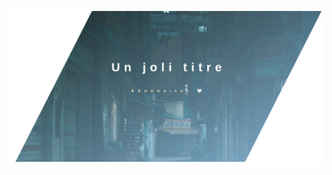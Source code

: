 ![Screenshot](https://github.com/AnneDupin/Practice_HTMLCSS_Clip_Path/blob/main/FireShot%20Capture%20021%20-%20Clip%20Path%20-%20.png)
